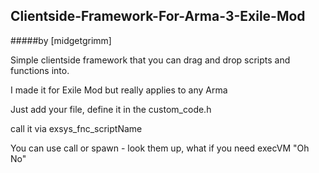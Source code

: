 ## Clientside-Framework-For-Arma-3-Exile-Mod
#####by [midgetgrimm]

Simple clientside framework that you can drag and drop scripts and functions into. 

I made it for Exile Mod but really applies to any Arma

Just add your file, define it in the custom_code.h

call it via exsys_fnc_scriptName

You can use call or spawn - look them up, what if you need execVM "Oh No"

